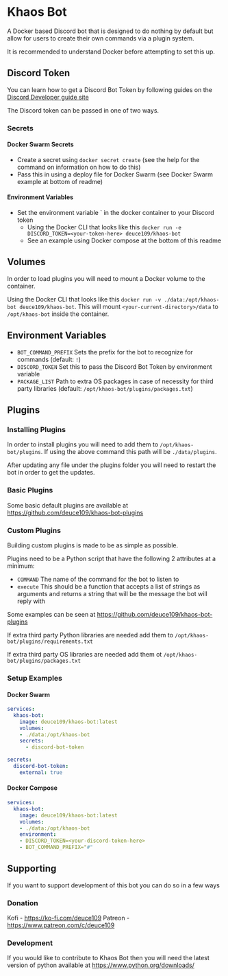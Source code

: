 # Khaos Bot

A Docker based Discord bot that is designed to do nothing by default but allow for users to create their own commands via a plugin system.

It is recommended to understand Docker before attempting to set this up.

## Discord Token

You can learn how to get a Discord Bot Token by following guides on the [Discord Developer guide site](https://discord.com/developers)

The Discord token can be passed in one of two ways.

### Secrets

#### Docker Swarm Secrets

- Create a secret using `docker secret create` (see the help for the command on information on how to do this)
- Pass this in using a deploy file for Docker Swarm (see Docker Swarm example at bottom of readme)

#### Environment Variables

- Set the environment variable ` in the docker container to your Discord token
  - Using the Docker CLI that looks like this `docker run -e DISCORD_TOKEN=<your-token-here> deuce109/khaos-bot`
  - See an example using Docker compose at the bottom of this readme

## Volumes

In order to load plugins you will need to mount a Docker volume to the container.

Using the Docker CLI that looks like this `docker run -v ./data:/opt/khaos-bot deuce109/khaos-bot`. This will mount `<your-current-directory>/data` to `/opt/khaos-bot` inside the container.

## Environment Variables

- `BOT_COMMAND_PREFIX` Sets the prefix for the bot to recognize for commands (default: `!`)
- `DISCORD_TOKEN` Set this to pass the Discord Bot Token by environment variable
- `PACKAGE_LIST` Path to extra OS packages in case of necessity for third party libraries (default: `/opt/khaos-bot/plugins/packages.txt`)

## Plugins

### Installing Plugins

In order to install plugins you will need to add them to `/opt/khaos-bot/plugins`. If using the above command this path will be `./data/plugins`.

After updating any file under the plugins folder you will need to restart the bot in order to get the updates.

### Basic Plugins

Some basic default plugins are available at https://github.com/deuce109/khaos-bot-plugins

### Custom Plugins

Building custom plugins is made to be as simple as possible.

Plugins need to be a Python script that have the following 2 attributes at a minimum:

- `COMMAND` The name of the command for the bot to listen to
- `execute` This should be a function that accepts a list of strings as arguments and returns a string that will be the message the bot will reply with

Some examples can be seen at https://github.com/deuce109/khaos-bot-plugins

If extra third party Python libraries are needed add them to `/opt/khaos-bot/plugins/requirements.txt`

If extra third party OS libraries are needed add them ot `/opt/khaos-bot/plugins/packages.txt`

### Setup Examples

#### Docker Swarm

```yaml
services:
  khaos-bot:
    image: deuce109/khaos-bot:latest
    volumes:
    - ./data:/opt/khaos-bot
    secrets:
      - discord-bot-token

secrets:
  discord-bot-token:
    external: true
```

#### Docker Compose

```yaml
services:
  khaos-bot:
    image: deuce109/khaos-bot:latest
    volumes:
    - ./data:/opt/khaos-bot
    environment:
    - DISCORD_TOKEN=<your-discord-token-here>
    - BOT_COMMAND_PREFIX="#"
```

## Supporting

If you want to support development of this bot you can do so in a few ways

### Donation

Kofi - https://ko-fi.com/deuce109
Patreon - https://www.patreon.com/c/deuce109

### Development

If you would like to contribute to Khaos Bot then you will need the latest version of python available at https://www.python.org/downloads/
